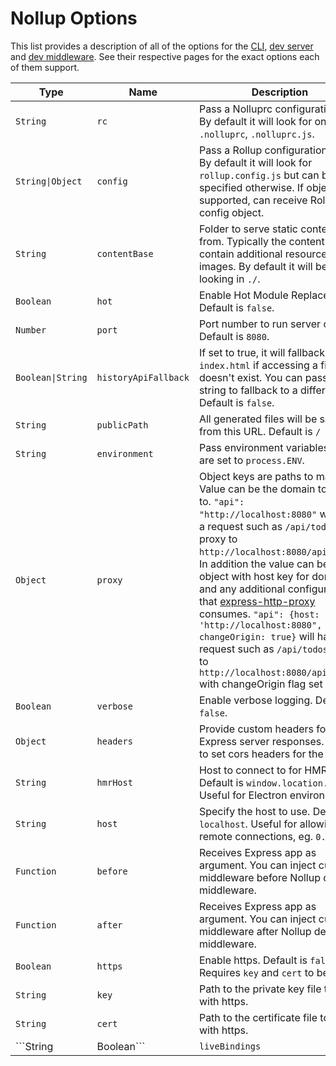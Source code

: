 # Nollup Options

This list provides a description of all of the options for the [CLI](./cli.md), [dev server](./dev-server.md) and [dev middleware](./dev-middleware.md). See their respective pages for the exact options each of them support.

| Type | Name | Description |
|------|------|-------------|
| ```String``` | ```rc``` | Pass a Nolluprc configuration file. By default it will look for one of ```.nolluprc```, ```.nolluprc.js```. |
| ```String\|Object``` | ```config``` | Pass a Rollup configuration file. By default it will look for ```rollup.config.js``` but can be specified otherwise. If object is supported, can receive Rollup config object. |
| ```String``` | ```contentBase``` | Folder to serve static content from. Typically the content would contain additional resources like images. By default it will be looking in ```./```. |
| ```Boolean``` | ```hot``` | Enable Hot Module Replacement. Default is ```false```. |
| ```Number``` | ```port``` | Port number to run server on. Default is ```8080```. |
| ```Boolean\|String``` | ```historyApiFallback``` | If set to true, it will fallback to ```index.html``` if accessing a file that doesn't exist. You can pass a string to fallback to a different file. Default is ```false```. |
| ```String``` | ```publicPath``` | All generated files will be served from this URL. Default is ```/``` |
| ```String``` | ```environment``` | Pass environment variables that are set to ```process.ENV```. |
| ```Object``` | ```proxy``` | Object keys are paths to match. Value can be the domain to proxy to. ```"api": "http://localhost:8080"``` will have a request such as ```/api/todos``` proxy to ```http://localhost:8080/api/todos```. In addition the value can be an object with host key for domain and any additional configurations that [express-http-proxy](https://github.com/villadora/express-http-proxy) consumes. ```"api": {host: 'http://localhost:8080", changeOrigin: true}``` will have a request such as ```/api/todos``` proxy to ```http://localhost:8080/api/todos``` with changeOrigin flag set to true. |
| ```Boolean``` | ```verbose``` | Enable verbose logging. Default is ```false```. |
| ```Object``` | ```headers``` | Provide custom headers for Express server responses. Useful to set cors headers for the server. |
| ```String``` | ```hmrHost``` | Host to connect to for HMR. Default is ```window.location.host```. Useful for Electron environments. |
| ```String``` | ```host``` | Specify the host to use. Default is ```localhost```. Useful for allowing remote connections, eg. ```0.0.0.0```|
| ```Function``` | ```before``` | Receives Express app as argument. You can inject custom middleware before Nollup dev middleware. |
| ```Function``` | ```after``` | Receives Express app as argument. You can inject custom middleware after Nollup dev middleware. |
| ```Boolean``` | ```https``` | Enable https. Default is ```false```. Requires ```key``` and ```cert``` to be set |
| ```String``` | ```key``` | Path to the private key file to use with https. |
| ```String``` | ```cert``` | Path to the certificate file to use with https. |
| ```String|Boolean``` | ```liveBindings``` | Enable live-bindings. Default is ```false```. Supports ```"with-scope"``` or ```"reference"```. If set to ```true```, it will use ```"reference"```. See [Live Bindings](./live-bindings.md) for more information. |